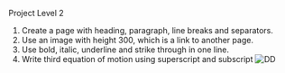  Project Level 2
1. Create a page with heading, paragraph, line breaks and separators.
2. Use an image with height 300, which is a link to another page.
3. Use bold, italic, underline and strike through in one line.
4. Write third equation of motion using superscript and subscript
![DD](https://github.com/thepradumanpandey/HTML-PROJECT_LEVEL-1/assets/124338588/b1139955-0146-4a29-ab61-b8e9397afec2)
